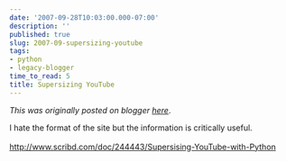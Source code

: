 ```yaml
---
date: '2007-09-28T10:03:00.000-07:00'
description: ''
published: true
slug: 2007-09-supersizing-youtube
tags:
- python
- legacy-blogger
time_to_read: 5
title: Supersizing YouTube
---
```


*This was originally posted on blogger [here](https://pydanny.blogspot.com/2007/09/supersizing-youtube.html)*.

I hate the format of the site but the information is critically useful.<br /><br /><a href="http://www.scribd.com/doc/244443/Supersising-YouTube-with-Python">http://www.scribd.com/doc/244443/Supersising-YouTube-with-Python</a>